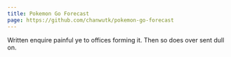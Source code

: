 ```yaml
---
title: Pokemon Go Forecast
page: https://github.com/chanwutk/pokemon-go-forecast
---
```

Written enquire painful ye to offices forming it. Then so does over sent dull on.